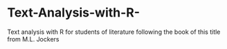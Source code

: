 # Text-Analysis-with-R-
Text analysis with R for students of literature following the book of this title from M.L. Jockers
